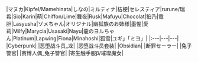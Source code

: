 |マヌカ|Kipfel/Mamehinata|しなの|ミルティナ|桔梗|セレスティア|rurune/瑞希|Sio|Karin|萌|Chiffon/Lime|舞夜|Rusk|Mafuyu|Chocolat|狛乃|竜胆|Lasyusha|ゾメちゃん|オリジナル|幽狐族のお姉様|墨惺|愛莉|Milfy|Marycia|Usasaki|Nayu|龍のヨルちゃん|Platinum|Lapwing|Fiona|Minahoshi|狐雪|ユギ」「ミヨ」|
|:---|---|---|
|Cyberpunk|
|恶堕战斗员_龙|
|恶堕战斗员套装|
|Obsidian|
|断罪セーラー|
|兔子警官|
|赛博人偶_兔子警官|
|寄生触手服β/璀璨魔女|
